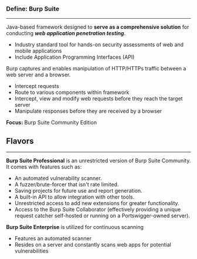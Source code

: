 
### Define: Burp Suite
-----
Java-based framework designed to **serve as a comprehensive solution** for conducting ***web application penetration testing***.
- Industry standard tool for hands-on security assessments of web and mobile applications
- Include Application Programming Interfaces (API)

Burp captures and enables manipulation of HTTP/HTTPs traffic between a web server and a browser.
- Intercept requests
- Route to various components within framework
- Intercept, view and modify web requests before they reach the target server
- Manipulate responses before they are received by a browser

**Focus:** Burp Suite Community Edition


## Flavors
---
**Burp Suite Professional** is an unrestricted version of Burp Suite Community. It comes with features such as:

- An automated vulnerability scanner.
- A fuzzer/brute-forcer that isn't rate limited.
- Saving projects for future use and report generation.
- A built-in API to allow integration with other tools.
- Unrestricted access to add new extensions for greater functionality.
- Access to the Burp Suite Collaborator (effectively providing a unique request catcher self-hosted or running on a Portswigger-owned server).


**Burp Suite Enterprise** is utilized for continuous scanning
- Features an automated scanner
- Resides on a server and constantly scans web apps for potential vulnerabilities